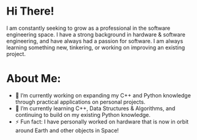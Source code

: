 <!--
**mmichalak-swe/mmichalak-swe** is a ✨ _special_ ✨ repository because its `README.md` (this file) appears on your GitHub profile.

Here are some ideas to get you started:
-->

# Hi There!
I am constantly seeking to grow as a professional in the software engineering space. I have a strong background in hardware & software engineering, and have always had a passion for software. I am always learning something new, tinkering, or working on improving an existing project.

# About Me:
- 🔭 I’m currently working on expanding my C++ and Python knowledge through practical applications on personal projects.
- 🌱 I’m currently learning C++, Data Structures & Algorithms, and continuing to build on my existing Python knowledge.
- ⚡ Fun fact: I have personally worked on hardware that is now in orbit around Earth and other objects in Space!
<!--
- 👯 I’m looking to collaborate on ...
- 🤔 I’m looking for help with ...
- 💬 Ask me about ...
- 📫 How to reach me: ...
- 😄 Pronouns: ...
-->
